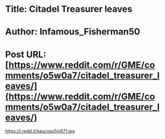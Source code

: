 # Title: Citadel Treasurer leaves
# Author: Infamous_Fisherman50
# Post URL: [https://www.reddit.com/r/GME/comments/o5w0a7/citadel_treasurer_leaves/](https://www.reddit.com/r/GME/comments/o5w0a7/citadel_treasurer_leaves/)


https://i.redd.it/keucssp5jv671.jpg